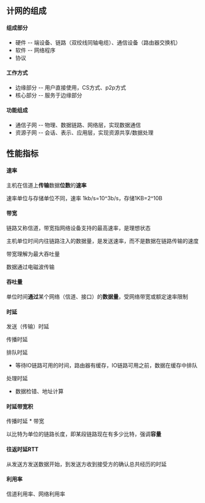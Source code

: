 ## 计网的组成

#### 组成部分

- 硬件 -- 端设备、链路（双绞线同轴电缆）、通信设备（路由器交换机）
- 软件 -- 网络程序
- 协议

#### 工作方式

- 边缘部分 -- 用户直接使用，CS方式、p2p方式
- 核心部分 -- 服务于边缘部分

#### 功能组成

- 通信子网 -- 物理、数据链路、网络层，实现数据通信
- 资源子网 -- 会话、表示、应用层，实现资源共享/数据处理









## 性能指标

#### 速率

主机在信道上**传输**数据**位数**的**速率**

速率单位与存储单位不同，速率 1kb/s=10^3b/s，存储1KB=2^10B

#### 带宽

链路又称信道，带宽指网络设备支持的最高速率，是理想状态

主机单位时间内往链路注入的数据量，是发送速率，而不是数据在链路传输的速度

带宽理解为最大吞吐量

数据通过电磁波传输

#### 吞吐量

单位时间**通过**某个网络（信道、接口）的**数据量**，受网络带宽或额定速率限制

#### 时延

发送（传输）时延

传播时延

排队时延

- 等待IO链路可用的时间，路由器有缓存，IO链路可用之前，数据在缓存中排队

处理时延

- 数据检错、地址计算

#### 时延带宽积

传播时延 * 带宽

以比特为单位的链路长度，即某段链路现在有多少比特，强调**容量**

#### 往返时延RTT

从发送方发送数据开始，到发送方收到接受方的确认总共经历的时延

#### 利用率

信道利用率、网络利用率